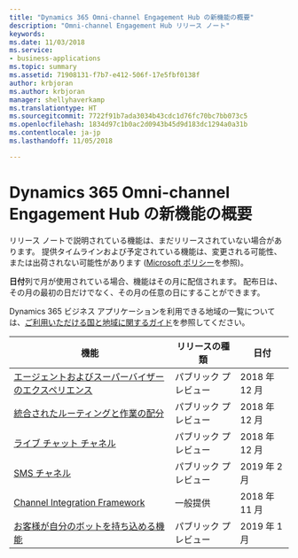 ```yaml
---
title: "Dynamics 365 Omni-channel Engagement Hub の新機能の概要"
description: "Omni-channel Engagement Hub リリース ノート"
keywords: 
ms.date: 11/03/2018
ms.service:
- business-applications
ms.topic: summary
ms.assetid: 71908131-f7b7-e412-506f-17e5fbf0138f
author: krbjoran
ms.author: krbjoran
manager: shellyhaverkamp
ms.translationtype: HT
ms.sourcegitcommit: 7722f91b7ada3034b43cdc1d76fc70bc7bb073c5
ms.openlocfilehash: 1834d97c1b0ac2d0943b45d9d183dc1294a0a31b
ms.contentlocale: ja-jp
ms.lasthandoff: 11/05/2018

---
```


#  <a name="summary-of-whats-new-for-dynamics-365-omni-channel-engagement-hub"></a>Dynamics 365 Omni-channel Engagement Hub の新機能の概要


リリース ノートで説明されている機能は、まだリリースされていない場合があります。 提供タイムラインおよび予定されている機能は、変更される可能性、または出荷されない可能性があります ([Microsoft ポリシー](https://go.microsoft.com/fwlink/p/?linkid=2007332)を参照)。

**日付**列で月が使用されている場合、機能はその月に配信されます。 配布日は、その月の最初の日だけでなく、その月の任意の日にすることができます。

Dynamics 365 ビジネス アプリケーションを利用できる地域の一覧については、[ご利用いただける国と地域に関するガイド](https://aka.ms/dynamics_365_international_availability_deck)を参照してください。 


| 機能                                                                                  | リリースの種類   | 日付 |
|------------------------------------------------------------------------------------------|----------------|----------------------|
| [エージェントおよびスーパーバイザーのエクスペリエンス](agent-supervisor-experiences.md)                    | パブリック プレビュー | 2018 年 12 月         |
| [統合されたルーティングと作業の配分](unified-routing-work-distribution.md)          | パブリック プレビュー | 2018 年 12 月         |
| [ライブ チャット チャネル](chat-channel-omni-channel-engagement-hub.md)                                | パブリック プレビュー | 2018 年 12 月         |
| [SMS チャネル](sms-channel-omni-channel-engagement-hub.md)                                  | パブリック プレビュー | 2019 年 2 月         |
| [Channel Integration Framework](channel-integration-framework.md)                      | 一般提供 | 2018 年 11 月         |
| [お客様が自分のボットを持ち込める機能](customer-owned-bots-omni-channel-engagement-hub.md) | パブリック プレビュー | 2019 年 1 月         |

